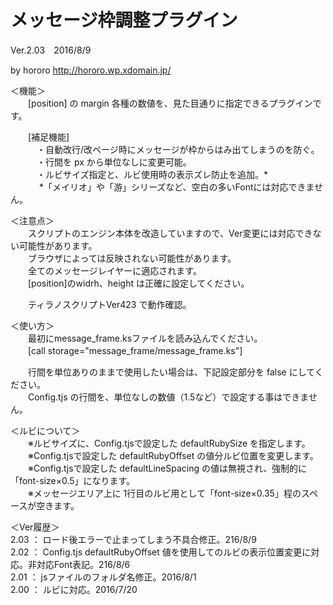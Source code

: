 # メッセージ枠調整プラグイン  
Ver.2.03　2016/8/9

by hororo http://hororo.wp.xdomain.jp/

＜機能＞  
　　[position] の margin 各種の数値を、見た目通りに指定できるプラグインです。

　　[補足機能]  
　　　・自動改行/改ページ時にメッセージが枠からはみ出てしまうのを防ぐ。  
　　　・行間を px から単位なしに変更可能。  
　　　・ルビサイズ指定と、ルビ使用時の表示ズレ防止を追加。*  
　　　  *「メイリオ」や「游」シリーズなど、空白の多いFontには対応できません。  

＜注意点＞  
　　スクリプトのエンジン本体を改造していますので、Ver変更には対応できない可能性があります。  
　　ブラウザによっては反映されない可能性があります。  
　　全てのメッセージレイヤーに適応されます。  
　　[position]のwidrh、height は正確に設定してください。  

　　ティラノスクリプトVer423 で動作確認。

＜使い方＞  
　　最初にmessage_frame.ksファイルを読み込んでください。  
　　[call storage="message_frame/message_frame.ks"]  

　　行間を単位ありのままで使用したい場合は、下記設定部分を false にしてください。  
　　Config.tjs の行間を、単位なしの数値（1.5など）で設定する事はできません。  

＜ルビについて＞  
　　※ルビサイズに、Config.tjsで設定した defaultRubySize を指定します。  
　　※Config.tjsで設定した defaultRubyOffset の値分ルビ位置を変更します。  
　　※Config.tjsで設定した defaultLineSpacing の値は無視され、強制的に「font-size×0.5」になります。  
　　※メッセージエリア上に 1行目のルビ用として「font-size×0.35」程のスペースが空きます。  

＜Ver履歴＞  
2.03 ： ロード後エラーで止まってしまう不具合修正。216/8/9  
2.02 ： Config.tjs defaultRubyOffset 値を使用してのルビの表示位置変更に対応。非対応Font表記。216/8/6  
2.01 ： jsファイルのフォルダ名修正。2016/8/1  
2.00 ： ルビに対応。2016/7/20
